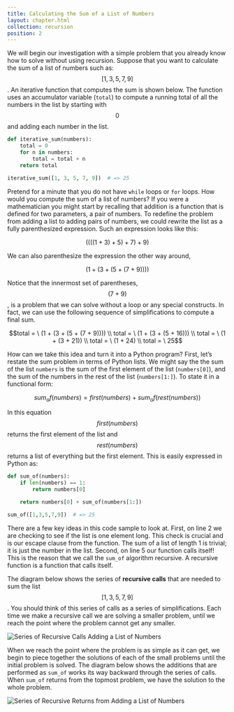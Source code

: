 ```yaml
---
title: Calculating the Sum of a List of Numbers
layout: chapter.html
collection: recursion
position: 2
---
```


We will begin our investigation with a simple problem that you already
know how to solve without using recursion. Suppose that you want to
calculate the sum of a list of numbers such as: $$[1, 3, 5, 7, 9]$$. An
iterative function that computes the sum is shown below. The function uses an accumulator
variable (`total`) to compute a running total of all the numbers in the
list by starting with $$0$$ and adding each number in the list.

```python
def iterative_sum(numbers):
    total = 0
    for n in numbers:
        total = total + n
    return total

iterative_sum([1, 3, 5, 7, 9])  # => 25
```

Pretend for a minute that you do not have `while` loops or `for` loops.
How would you compute the sum of a list of numbers? If you were a
mathematician you might start by recalling that addition is a function
that is defined for two parameters, a pair of numbers. To redefine the
problem from adding a list to adding pairs of numbers, we could rewrite
the list as a fully parenthesized expression. Such an expression looks
like this:

$$((((1 + 3) + 5) + 7) + 9)$$

We can also parenthesize the expression the other way around,

$$(1 + (3 + (5 + (7 + 9))))$$

Notice that the innermost set of parentheses, $$(7 + 9)$$, is a problem
that we can solve without a loop or any special constructs. In fact, we
can use the following sequence of simplifications to compute a final
sum.

$$total = \  (1 + (3 + (5 + (7 + 9)))) \\
total = \  (1 + (3 + (5 + 16))) \\
total = \  (1 + (3 + 21)) \\
total = \  (1 + 24) \\
total = \  25$$

How can we take this idea and turn it into a Python program? First,
let’s restate the sum problem in terms of Python lists. We might say the
the sum of the list `numbers` is the sum of the first element of the
list (`numbers[0]`), and the sum of the numbers in the rest of the list
(`numbers[1:]`). To state it in a functional form:

$$sum_of(numbers) = first(numbers) + sum_of(rest(numbers))$$

In this equation $$first(numbers)$$ returns the first element of the list
and $$rest(numbers)$$ returns a list of everything but the first element.
This is easily expressed in Python as:

```python
def sum_of(numbers):
    if len(numbers) == 1:
        return numbers[0]

    return numbers[0] + sum_of(numbers[1:])

sum_of([1,3,5,7,9])  # => 25
```

There are a few key ideas in this code sample to look at. First, on line
2 we are checking to see if the list is one element long. This check is
crucial and is our escape clause from the function. The sum of a list of
length 1 is trivial; it is just the number in the list. Second, on line
5 our function calls itself! This is the reason that we call the
`sum_of` algorithm recursive. A recursive function is a function that
calls itself.

The diagram below shows the series of **recursive calls**
that are needed to sum the list $$[1, 3, 5, 7, 9]$$. You should think of
this series of calls as a series of simplifications. Each time we make a
recursive call we are solving a smaller problem, until we reach the
point where the problem cannot get any smaller.

![Series of Recursive Calls Adding a List of
Numbers](figures/sum-list-in.png)

When we reach the point where the problem is as simple as it can get, we
begin to piece together the solutions of each of the small problems
until the initial problem is solved. The diagram below
shows the additions that are performed as `sum_of` works its way
backward through the series of calls. When `sum_of` returns from the
topmost problem, we have the solution to the whole problem.

![Series of Recursive Returns from Adding a List of
Numbers](figures/sum-list-out.png)
